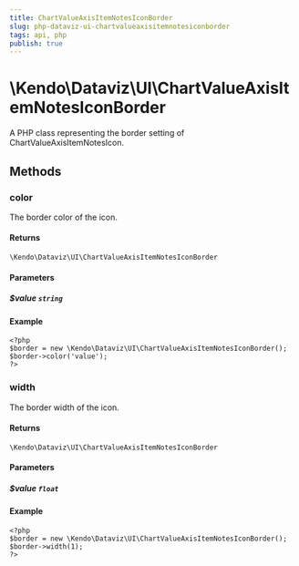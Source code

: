 ```yaml
---
title: ChartValueAxisItemNotesIconBorder
slug: php-dataviz-ui-chartvalueaxisitemnotesiconborder
tags: api, php
publish: true
---
```


# \Kendo\Dataviz\UI\ChartValueAxisItemNotesIconBorder

A PHP class representing the border setting of ChartValueAxisItemNotesIcon.


## Methods

### color
The border color of the icon.

#### Returns
`\Kendo\Dataviz\UI\ChartValueAxisItemNotesIconBorder`

#### Parameters

##### $value `string`



#### Example 
    <?php
    $border = new \Kendo\Dataviz\UI\ChartValueAxisItemNotesIconBorder();
    $border->color('value');
    ?>

### width
The border width of the icon.

#### Returns
`\Kendo\Dataviz\UI\ChartValueAxisItemNotesIconBorder`

#### Parameters

##### $value `float`



#### Example 
    <?php
    $border = new \Kendo\Dataviz\UI\ChartValueAxisItemNotesIconBorder();
    $border->width(1);
    ?>

